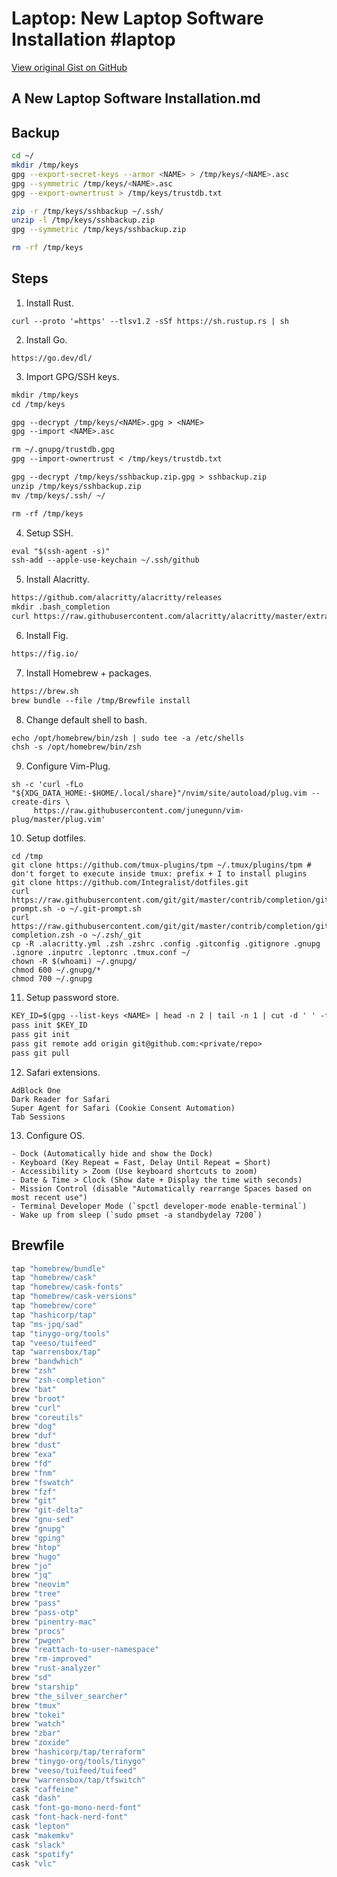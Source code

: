 # Laptop: New Laptop Software Installation #laptop

[View original Gist on GitHub](https://gist.github.com/Integralist/82676169a06231d0e71badbde9fdd55a)

## A New Laptop Software Installation.md

## Backup

```bash
cd ~/
mkdir /tmp/keys
gpg --export-secret-keys --armor <NAME> > /tmp/keys/<NAME>.asc
gpg --symmetric /tmp/keys/<NAME>.asc
gpg --export-ownertrust > /tmp/keys/trustdb.txt 

zip -r /tmp/keys/sshbackup ~/.ssh/
unzip -l /tmp/keys/sshbackup.zip
gpg --symmetric /tmp/keys/sshbackup.zip

rm -rf /tmp/keys
```

## Steps

1. Install Rust.
  ```
  curl --proto '=https' --tlsv1.2 -sSf https://sh.rustup.rs | sh
  ```
2. Install Go.
  ```
  https://go.dev/dl/
  ```
3. Import GPG/SSH keys.
  ```txt
  mkdir /tmp/keys
  cd /tmp/keys
  
  gpg --decrypt /tmp/keys/<NAME>.gpg > <NAME>
  gpg --import <NAME>.asc
  
  rm ~/.gnupg/trustdb.gpg
  gpg --import-ownertrust < /tmp/keys/trustdb.txt
  
  gpg --decrypt /tmp/keys/sshbackup.zip.gpg > sshbackup.zip
  unzip /tmp/keys/sshbackup.zip
  mv /tmp/keys/.ssh/ ~/
  
  rm -rf /tmp/keys
  ```
4. Setup SSH.
  ```txt
  eval "$(ssh-agent -s)"
  ssh-add --apple-use-keychain ~/.ssh/github
  ```
5. Install Alacritty.
  ```txt
  https://github.com/alacritty/alacritty/releases
  mkdir .bash_completion
  curl https://raw.githubusercontent.com/alacritty/alacritty/master/extra/completions/alacritty.bash -o ~/.bash_completion/alacritty
  ```
6. Install Fig.
  ```txt
  https://fig.io/
  ```
7. Install Homebrew + packages.
  ```txt
  https://brew.sh
  brew bundle --file /tmp/Brewfile install
  ```
8. Change default shell to bash.
  ```txt
  echo /opt/homebrew/bin/zsh | sudo tee -a /etc/shells
  chsh -s /opt/homebrew/bin/zsh
  ```
9. Configure Vim-Plug.
  ```
  sh -c 'curl -fLo "${XDG_DATA_HOME:-$HOME/.local/share}"/nvim/site/autoload/plug.vim --create-dirs \
       https://raw.githubusercontent.com/junegunn/vim-plug/master/plug.vim'
  ```
10. Setup dotfiles.
  ```
  cd /tmp
  git clone https://github.com/tmux-plugins/tpm ~/.tmux/plugins/tpm # don't forget to execute inside tmux: prefix + I to install plugins
  git clone https://github.com/Integralist/dotfiles.git
  curl https://raw.githubusercontent.com/git/git/master/contrib/completion/git-prompt.sh -o ~/.git-prompt.sh
  curl https://raw.githubusercontent.com/git/git/master/contrib/completion/git-completion.zsh -o ~/.zsh/_git
  cp -R .alacritty.yml .zsh .zshrc .config .gitconfig .gitignore .gnupg .ignore .inputrc .leptonrc .tmux.conf ~/
  chown -R $(whoami) ~/.gnupg/
  chmod 600 ~/.gnupg/*
  chmod 700 ~/.gnupg
  ```
11. Setup password store.
  ```txt
  KEY_ID=$(gpg --list-keys <NAME> | head -n 2 | tail -n 1 | cut -d ' ' -f 7)
  pass init $KEY_ID
  pass git init
  pass git remote add origin git@github.com:<private/repo>
  pass git pull
  ```
12. Safari extensions.
  ```
  AdBlock One
  Dark Reader for Safari
  Super Agent for Safari (Cookie Consent Automation)
  Tab Sessions
  ```
13. Configure OS.
  ```
  - Dock (Automatically hide and show the Dock)
  - Keyboard (Key Repeat = Fast, Delay Until Repeat = Short)
  - Accessibility > Zoom (Use keyboard shortcuts to zoom)
  - Date & Time > Clock (Show date + Display the time with seconds)
  - Mission Control (disable "Automatically rearrange Spaces based on most recent use")
  - Terminal Developer Mode (`spctl developer-mode enable-terminal`)
  - Wake up from sleep (`sudo pmset -a standbydelay 7200`)
  ```

## Brewfile

```ruby
tap "homebrew/bundle"
tap "homebrew/cask"
tap "homebrew/cask-fonts"
tap "homebrew/cask-versions"
tap "homebrew/core"
tap "hashicorp/tap"
tap "ms-jpq/sad"
tap "tinygo-org/tools"
tap "veeso/tuifeed"
tap "warrensbox/tap"
brew "bandwhich"
brew "zsh"
brew "zsh-completion"
brew "bat"
brew "broot"
brew "curl"
brew "coreutils"
brew "dog"
brew "duf"
brew "dust"
brew "exa"
brew "fd"
brew "fnm"
brew "fswatch"
brew "fzf"
brew "git"
brew "git-delta"
brew "gnu-sed"
brew "gnupg"
brew "gping"
brew "htop"
brew "hugo"
brew "jo"
brew "jq"
brew "neovim"
brew "tree"
brew "pass"
brew "pass-otp"
brew "pinentry-mac"
brew "procs"
brew "pwgen"
brew "reattach-to-user-namespace"
brew "rm-improved"
brew "rust-analyzer"
brew "sd"
brew "starship"
brew "the_silver_searcher"
brew "tmux"
brew "tokei"
brew "watch"
brew "zbar"
brew "zoxide"
brew "hashicorp/tap/terraform"
brew "tinygo-org/tools/tinygo"
brew "veeso/tuifeed/tuifeed"
brew "warrensbox/tap/tfswitch"
cask "caffeine"
cask "dash"
cask "font-go-mono-nerd-font"
cask "font-hack-nerd-font"
cask "lepton"
cask "makemkv"
cask "slack"
cask "spotify"
cask "vlc"
```

